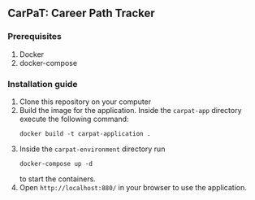 ## CarPaT: Career Path Tracker

### Prerequisites
1. Docker
2. docker-compose

### Installation guide

1. Clone this repository on your computer
2. Build the image for the application.
Inside the `carpat-app` directory execute the following command:
    ```
    docker build -t carpat-application .
    ```
3. Inside the `carpat-environment` directory run 
    ```
    docker-compose up -d
    ```  
    to start the containers.
4. Open `http://localhost:880/` in your browser to use the application.
